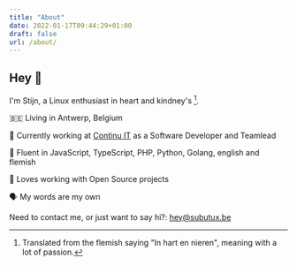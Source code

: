 ```yaml
---
title: "About"
date: 2022-01-17T09:44:29+01:00
draft: false
url: /about/
---
```




## Hey 👋

I'm Stijn, a Linux enthusiast in heart and kindney's [^1]. 

🇧🇪 Living in Antwerp, Belgium

💼 Currently working at [Continu IT](https://www.continu-it.be) as a Software Developer and Teamlead

💬 Fluent in JavaScript, TypeScript, PHP, Python, Golang, english and flemish

👐 Loves working with Open Source projects

🗣 My words are my own



Need to contact me, or just want to say hi?: [hey@subutux.be](mailto:hey@subutux.be)

[^1]: Translated from the flemish saying "In hart en nieren", meaning with a lot of passion.

